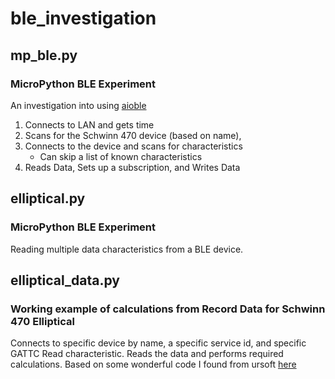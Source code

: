 # ble_investigation

## mp_ble.py

### MicroPython BLE Experiment

An investigation into using [aioble](https://github.com/micropython/micropython-lib/tree/master/micropython/bluetooth/aioble)

1. Connects to LAN and gets time
2. Scans for the Schwinn 470 device (based on name), 
3. Connects to the device and scans for characteristics
    * Can skip a list of known characteristics
4. Reads Data, Sets up a subscription, and Writes Data 

## elliptical.py

### MicroPython BLE Experiment

Reading multiple data characteristics from a BLE device.

## elliptical_data.py

### Working example of calculations from Record Data for Schwinn 470 Elliptical

Connects to specific device by name, a specific service id, and specific GATTC Read characteristic. Reads the data and performs required calculations. Based on some wonderful code I found from ursoft [here](https://github.com/ursoft/zwift-offline/blob/4b0cff1270465d375f8f73c918f212e29e1cf0e0/storage/schwinn_csv.py)
